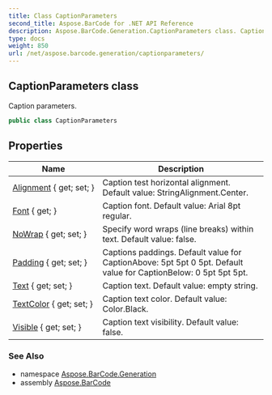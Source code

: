 ```yaml
---
title: Class CaptionParameters
second_title: Aspose.BarCode for .NET API Reference
description: Aspose.BarCode.Generation.CaptionParameters class. Caption parameters
type: docs
weight: 850
url: /net/aspose.barcode.generation/captionparameters/
---
```

## CaptionParameters class

Caption parameters.

```csharp
public class CaptionParameters
```

## Properties

| Name | Description |
| --- | --- |
| [Alignment](../../aspose.barcode.generation/captionparameters/alignment/) { get; set; } | Caption test horizontal alignment. Default value: StringAlignment.Center. |
| [Font](../../aspose.barcode.generation/captionparameters/font/) { get; } | Caption font. Default value: Arial 8pt regular. |
| [NoWrap](../../aspose.barcode.generation/captionparameters/nowrap/) { get; set; } | Specify word wraps (line breaks) within text. Default value: false. |
| [Padding](../../aspose.barcode.generation/captionparameters/padding/) { get; set; } | Captions paddings. Default value for CaptionAbove: 5pt 5pt 0 5pt. Default value for CaptionBelow: 0 5pt 5pt 5pt. |
| [Text](../../aspose.barcode.generation/captionparameters/text/) { get; set; } | Caption text. Default value: empty string. |
| [TextColor](../../aspose.barcode.generation/captionparameters/textcolor/) { get; set; } | Caption text color. Default value: Color.Black. |
| [Visible](../../aspose.barcode.generation/captionparameters/visible/) { get; set; } | Caption text visibility. Default value: false. |

### See Also

* namespace [Aspose.BarCode.Generation](../../aspose.barcode.generation/)
* assembly [Aspose.BarCode](../../)



